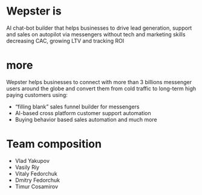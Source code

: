 # Wepster is
AI chat-bot builder that helps businesses to drive lead generation, support and sales on autopilot via messengers without tech and marketing skills decreasing CAC, growing LTV and tracking ROI 

# more
Wepster helps businesses to connect with more than 3 billions messenger users around the globe and convert them from cold traffic to long-term high paying customers using:
  - “filling blank” sales funnel builder for messengers
  - AI-based cross platform customer support automation
  - Buying behavior based sales automation and much more

# Team composition
  - Vlad Yakupov
  - Vasily Riy
  - Vitaly Fedorchuk
  - Dmitry Fedorchuk
  - Timur Cosamirov
# 
